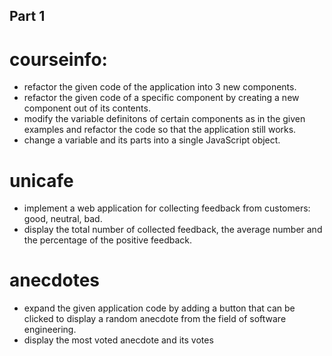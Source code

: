 ## Part 1

# courseinfo:
- refactor the given code of the application into 3 new components.
- refactor the given code of a specific component by creating a new component out of its contents.
- modify the variable definitons of certain components as in the given examples and refactor the code so that the application still works.
- change a variable and its parts into a single JavaScript object.

# unicafe
 - implement a web application for collecting feedback from customers: good, neutral, bad.
 - display the total number of collected feedback, the average number and the percentage of the positive feedback.

# anecdotes
- expand the given application code by adding a button that can be clicked to display a random anecdote from the field of software engineering.
- display the most voted anecdote and its votes